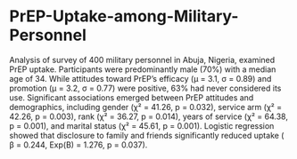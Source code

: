 # PrEP-Uptake-among-Military-Personnel
Analysis of survey of 400 military personnel in Abuja, Nigeria, examined PrEP uptake. Participants were predominantly male (70%) with a median age of 34. While attitudes toward PrEP’s efficacy (µ = 3.1, σ = 0.89) and promotion (µ = 3.2, σ = 0.77) were positive, 63% had never considered its use. Significant associations emerged between PrEP attitudes and demographics, including gender (χ² = 41.26, p = 0.032), service arm (χ² = 42.26, p = 0.003), rank (χ² = 36.27, p = 0.014), years of service (χ² = 64.38, p = 0.001), and marital status (χ² = 45.61, p = 0.001). Logistic regression showed that disclosure to family and friends significantly reduced uptake ( β = 0.244, Exp(B) = 1.276, p = 0.037).
